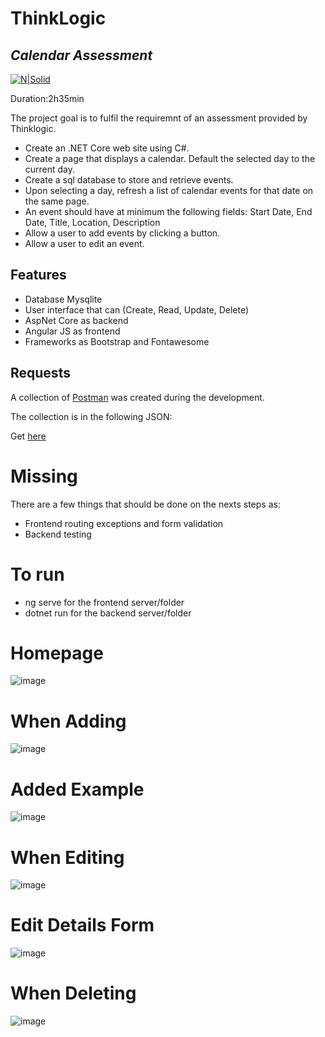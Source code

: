 # ThinkLogic
## _Calendar Assessment_

[![N|Solid](https://cdn.pluo.jobs/media/logos/Logo_wM2F0Xi.jpg)](https://www.thinklogic.com/)


Duration:2h35min


The project goal is to fulfil the requiremnt of an assessment provided by Thinklogic. 
- Create an .NET Core web site using C#.
- Create a page that displays a calendar. Default the selected day to the current day.
- Create a sql database to store and retrieve events.
- Upon selecting a day, refresh a list of calendar events for that date on the same page.
- An event should have at minimum the following fields: Start Date, End Date, Title, Location, Description
- Allow a user to add events by clicking a button.
- Allow a user to edit an event.



## Features

- Database Mysqlite
- User interface that can (Create, Read, Update, Delete)
- AspNet Core as backend
- Angular JS as frontend
- Frameworks as Bootstrap and Fontawesome 

## Requests

A collection of [Postman](https://www.postman.com/download) was created during the development.

The collection is in the following JSON:

Get [here](./CalendarWebApp/CalendarThinkLogicAssignment.postman_collection.json)

# Missing

There are a few things that should be done on the nexts steps as:
 - Frontend routing exceptions and form validation
 - Backend testing

 # To run

- ng serve for the frontend server/folder
- dotnet run for the backend server/folder




 # Homepage
![image](https://user-images.githubusercontent.com/56495954/221825607-189ab778-cac7-4ba2-a34d-43fa16bb7837.png)


 # When Adding
![image](https://user-images.githubusercontent.com/56495954/221826116-597ea03b-88b2-4cae-ad42-4a81c6062e59.png)
 # Added Example
![image](https://user-images.githubusercontent.com/56495954/221826161-20378e2d-babd-4b78-8fc8-ceb1e30392ea.png)
 # When Editing
![image](https://user-images.githubusercontent.com/56495954/221826238-5b8ae36f-b597-49bf-8cb6-b6604fa2cdcd.png)
 # Edit Details Form
![image](https://user-images.githubusercontent.com/56495954/221826477-f92c1e70-a876-45c6-b7c6-810a82a4ed41.png)
 # When Deleting
![image](https://user-images.githubusercontent.com/56495954/221826568-7e45a99e-6e37-469c-a0fa-2ccee308d07f.png)










